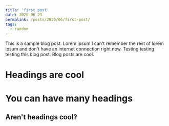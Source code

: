 ```yaml
---
title: 'first post'
date: 2020-06-23
permalink: /posts/2020/06/first-post/
tags:
  - random
---
```


This is a sample blog post. Lorem ipsum I can't remember the rest of lorem ipsum and don't have an internet connection right now. Testing testing testing this blog post. Blog posts are cool.

Headings are cool
======

You can have many headings
======

Aren't headings cool?
------
